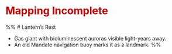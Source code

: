 # <font color="#c00000">Mapping Incomplete</font>
%% # Lantern’s Rest
- Gas giant with bioluminescent auroras visible light-years away.
- An old Mandate navigation buoy marks it as a landmark.
 %%